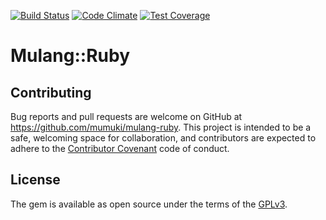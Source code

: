 [![Build Status](https://travis-ci.org/mumuki/mulang-ruby.svg?branch=master)](https://travis-ci.org/mumuki/mulang-ruby)
[![Code Climate](https://codeclimate.com/github/mumuki/mulang-ruby/badges/gpa.svg)](https://codeclimate.com/github/mumuki/mulang-ruby)
[![Test Coverage](https://codeclimate.com/github/mumuki/mulang-ruby/badges/coverage.svg)](https://codeclimate.com/github/mumuki/mulang-ruby)

# Mulang::Ruby

## Contributing

Bug reports and pull requests are welcome on GitHub at https://github.com/mumuki/mulang-ruby. This project is intended to be a safe, welcoming space for collaboration, and contributors are expected to adhere to the [Contributor Covenant](http://contributor-covenant.org) code of conduct.


## License

The gem is available as open source under the terms of the [GPLv3](http://opensource.org/licenses/gpl-license).

